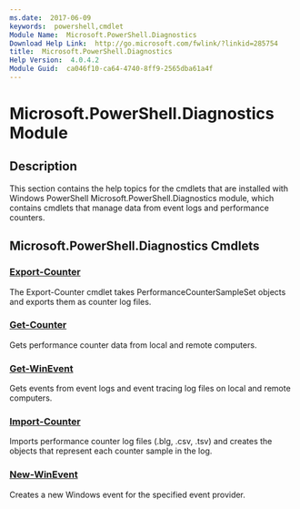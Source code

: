 ```yaml
---
ms.date:  2017-06-09
keywords:  powershell,cmdlet
Module Name:  Microsoft.PowerShell.Diagnostics
Download Help Link:  http://go.microsoft.com/fwlink/?linkid=285754
title:  Microsoft.PowerShell.Diagnostics
Help Version:  4.0.4.2
Module Guid:  ca046f10-ca64-4740-8ff9-2565dba61a4f
---
```


# Microsoft.PowerShell.Diagnostics Module
## Description
This section contains the help topics for the cmdlets that are installed with Windows PowerShell Microsoft.PowerShell.Diagnostics module, which contains cmdlets that manage data from event logs and performance counters.

## Microsoft.PowerShell.Diagnostics Cmdlets
### [Export-Counter](Export-Counter.md)
The Export-Counter cmdlet takes PerformanceCounterSampleSet objects and exports them as counter log files.


### [Get-Counter](Get-Counter.md)
Gets performance counter data from local and remote computers.


### [Get-WinEvent](Get-WinEvent.md)
Gets events from event logs and event tracing log files on local and remote computers.


### [Import-Counter](Import-Counter.md)
Imports performance counter log files (.blg, .csv, .tsv) and creates the objects that represent each counter sample in the log.


### [New-WinEvent](New-WinEvent.md)
Creates a new Windows event for the specified event provider.

